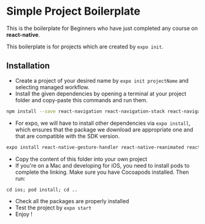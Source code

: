 # Simple Project Boilerplate

This is the boilerplate for Beginners who have just completed any course on **react-native**.

This boilerplate is for projects which are created by `expo init`.

## Installation

- Create a project of your desired name by `expo init projectName` and selecting managed workflow.
- Install the given dependencies by opening a terminal at your project folder and copy-paste this commands and run them.

```sh
npm install --save react-navigation react-navigation-stack react-navigation-tabs react-navigation-drawer react-navigation-header-buttons redux react-redux redux-thunk @react-native-community/async-storage
```

- For expo, we will have to install other dependencies via `expo install`, which ensures that the package we download are appropriate one and that are compatible with the SDK version.

```sh
expo install react-native-gesture-handler react-native-reanimated react-native-screens react-native-safe-area-context @react-native-community/masked-view
```

- Copy the content of this folder into your own project
- If you're on a Mac and developing for iOS, you need to install pods to complete the linking. Make sure you have Cocoapods installed. Then run:

```
cd ios; pod install; cd ..
```

- Check all the packages are properly installed
- Test the project by `expo start`
- Enjoy !
